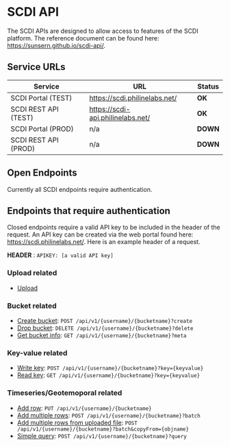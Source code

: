 # SCDI API

The SCDI APIs are designed to allow access to features of the SCDI platform. The reference document can be found here: <https://sunsern.github.io/scdi-api/>.

## Service URLs

| Service | URL    | Status |
|---------|--------|--------|
| SCDI Portal (TEST) | https://scdi.philinelabs.net/ | **OK** |
| SCDI REST API (TEST) | https://scdi-api.philinelabs.net/ | **OK** |
| SCDI Portal (PROD) | n/a | **DOWN** |
| SCDI REST API (PROD) | n/a | **DOWN** |


## Open Endpoints

Currently all SCDI endpoints require authentication.

## Endpoints that require authentication

Closed endpoints require a valid API key to be included in the header of the request. An API key can be created via the web portal found here: https://scdi.philinelabs.net/. Here is an example header of a request.

**HEADER** : `APIKEY: [a valid API key]`

### Upload related

- [Upload](upload/readme.md)

### Bucket related

- [Create bucket](bucket/create.md): `POST /api/v1/{username}/{bucketname}?create`
- [Drop bucket](bucket/drop.md): `DELETE /api/v1/{username}/{bucketname}?delete`
- [Get bucket info](bucket/meta.md): `GET /api/v1/{username}/{bucketname}?meta`

### Key-value related

- [Write key](keyvalue/write.md): `POST /api/v1/{username}/{bucketname}?key={keyvalue}`
- [Read key](keyvalue/read.md): `GET /api/v1/{username}/{bucketname}?key={keyvalue}`

### Timeseries/Geotemoporal related

- [Add row](timeseries/add.md): `PUT /api/v1/{username}/{bucketname}`
- [Add multiple rows](timeseries/add_multiple.md): `POST /api/v1/{username}/{bucketname}?batch`
- [Add multiple rows from uploaded file](timeseries/add_multiple.md): `POST /api/v1/{username}/{bucketname}?batch&copyFrom={objname}`
- [Simple query](timeseries/query.md): `POST /api/v1/{username}/{bucketname}?query`
